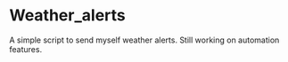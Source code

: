# Weather_alerts
A simple script to send myself weather alerts. Still working on automation features.
